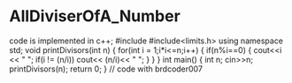 # AllDiviserOfA_Number
code is implemented in c++;
     #include<iostream>
#include<limits.h>
using namespace std;
void printDivisors(int n)
{
    for(int i = 1;i*i<=n;i++)
    {
        if(n%i==0)
        {
            cout<<i << "  ";
            if(i != (n/i))
                cout<< (n/i)<< "  ";
        }
    }
}
int main()
{
    int n;
    cin>>n;
    printDivisors(n);
    return 0;
}
// code with brdcoder007
